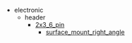 * electronic
  * header
    * [2x3_6_pin](electronic/header/2x3_6_pin)
      * [surface_mount_right_angle](electronic/header/2x3_6_pin/surface_mount_right_angle)
